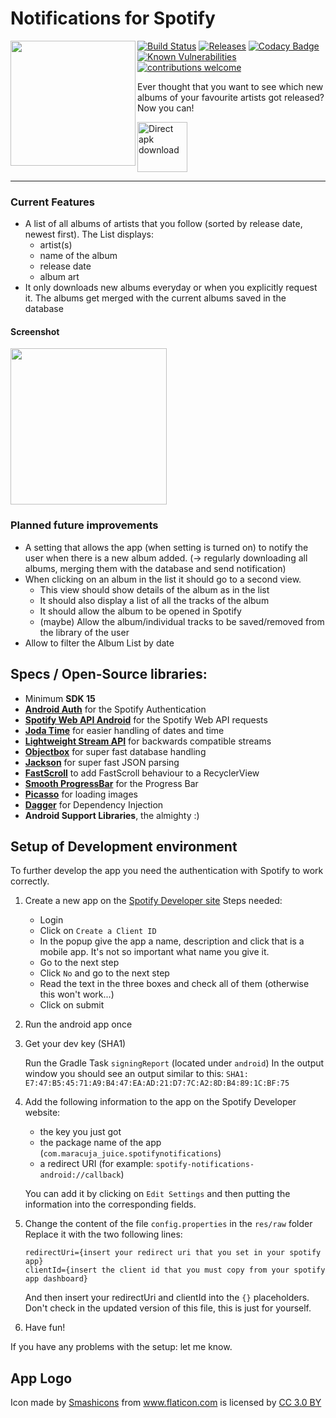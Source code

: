 # Notifications for Spotify

 <img src="https://user-images.githubusercontent.com/16801528/38161679-26d1106e-34d4-11e8-817d-71121e8e922a.png"  align="left"
width="200"
    >

[![Build Status](https://travis-ci.org/maracuja-juice/notifications-for-spotify.svg?branch=master)](https://travis-ci.org/maracuja-juice/notifications-for-spotify)
[![Releases](https://img.shields.io/badge/release-v1.1-blue.svg)](https://github.com/maracuja-juice/notifications-for-spotify/releases/latest)
[![Codacy Badge](https://api.codacy.com/project/badge/Grade/71c07fd378814700bf4321f12d9eb390)](https://app.codacy.com/app/mpanchaud/notifications-for-spotify?utm_source=github.com&utm_medium=referral&utm_content=maracuja-juice/notifications-for-spotify&utm_campaign=badger)
[![Known Vulnerabilities](https://snyk.io/test/github/maracuja-juice/notifications-for-spotify/badge.svg?targetFile=app%2Fbuild.gradle)](https://snyk.io/test/github/maracuja-juice/notifications-for-spotify?targetFile=app%2Fbuild.gradle)
[![contributions welcome](https://img.shields.io/badge/contributions-welcome-brightgreen.svg?style=flat)](https://github.com/maracuja-juice/notifications-for-spotify/issues)

Ever thought that you want to see which new albums of your favourite artists got released? Now you can!

[<img src="https://user-images.githubusercontent.com/16801528/38161462-4e1f19b8-34cf-11e8-8082-49cf95d17be9.png"
      alt="Direct apk download"
      height="80">](https://github.com/maracuja-juice/notifications-for-spotify/releases/latest)

---

### Current Features

- A list of all albums of artists that you follow (sorted by release date, newest first). 
The List displays:
   - artist(s)
   - name of the album
   - release date
   - album art
- It only downloads new albums everyday or when you explicitly request it. The albums get merged with the current albums saved in the database
#### Screenshot

   <img src="https://user-images.githubusercontent.com/16801528/38161360-e11aeb9a-34cd-11e8-9345-8aa49faf0f28.png" width="250">

### Planned future improvements
- A setting that allows the app (when setting is turned on) to notify the user when there is a new album added. (-> regularly downloading all albums, merging them with the database and send notification)
- When clicking on an album in the list it should go to a second view. 
    * This view should show details of the album as in the list
    * It should also display a list of all the tracks of the album
    * It should allow the album to be opened in Spotify
    * (maybe) Allow the album/individual tracks to be saved/removed from the library of the user
- Allow to filter the Album List by date
  
## Specs / Open-Source libraries:
- Minimum **SDK 15**
- [**Android Auth**](https://github.com/spotify/android-auth) for the Spotify Authentication
- [**Spotify Web API Android**](https://github.com/kaaes/spotify-web-api-android) for the Spotify Web API requests
- [**Joda Time**](https://github.com/dlew/joda-time-android) for easier handling of dates and time
- [**Lightweight Stream API**](https://github.com/aNNiMON/Lightweight-Stream-API) for backwards compatible streams
- [**Objectbox**](https://github.com/objectbox/objectbox-java) for super fast database handling
- [**Jackson**](https://github.com/FasterXML/jackson-databind) for super fast JSON parsing
- [**FastScroll**](https://github.com/L4Digital/FastScroll) to add FastScroll behaviour to a RecyclerView
- [**Smooth ProgressBar**](https://github.com/castorflex/SmoothProgressBar) for the Progress Bar
- [**Picasso**](https://github.com/square/picasso) for loading images
- [**Dagger**](https://github.com/google/dagger) for Dependency Injection
- **Android Support Libraries**, the almighty :)
  
## Setup of Development environment

To further develop the app you need the authentication with Spotify to work correctly.

1. Create a new app on the [Spotify Developer site](https://beta.developer.spotify.com/dashboard/) 
   Steps needed:
   - Login
   - Click on `Create a Client ID`
   - In the popup give the app a name, description and click that is a mobile app. It's not so important what name you give it.
   - Go to the next step
   - Click `No` and go to the next step
   - Read the text in the three boxes and check all of them (otherwise this won't work...)
   - Click on submit
2. Run the android app once
3. Get your dev key (SHA1)

    Run the Gradle Task `signingReport` (located under `android`)
    In the output window you should see an output similar to this:
    `SHA1: E7:47:B5:45:71:A9:B4:47:EA:AD:21:D7:7C:A2:8D:B4:89:1C:BF:75`

4. Add the following information to the app on the Spotify Developer website:
   - the key you just got
   - the package name of the app (`com.maracuja_juice.spotifynotifications`)
   - a redirect URI (for example: `spotify-notifications-android://callback`)
   
   You can add it by clicking on `Edit Settings` and then putting the information into the corresponding fields.
   
5. Change the content of the file `config.properties` in the `res/raw` folder
Replace it with the two following lines:
    ```
   redirectUri={insert your redirect uri that you set in your spotify app}
   clientId={insert the client id that you must copy from your spotify app dashboard}
    ```
   And then insert your redirectUri and clientId into the `{}` placeholders.
   Don't check in the updated version of this file, this is just for yourself.
6. Have fun!

If you have any problems with the setup: let me know.

## App Logo

Icon made by <a href="https://www.flaticon.com/authors/smashicons" title="Smashicons">Smashicons</a> from <a href="https://www.flaticon.com/" title="Flaticon">www.flaticon.com</a> is licensed by <a href="http://creativecommons.org/licenses/by/3.0/" title="Creative Commons BY 3.0" target="_blank">CC 3.0 BY</a>
